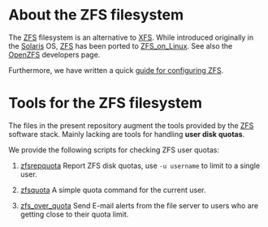 About the ZFS filesystem
=============================

The [ZFS][1] filesystem is an alternative to [XFS][5].
While introduced originally in the [Solaris][4] OS,
[ZFS][1] has been ported to [ZFS_on_Linux][2].
See also the [OpenZFS][3] developers page.

Furthermore, we have written a quick [guide for configuring ZFS][6].

[1]: https://en.wikipedia.org/wiki/ZFS
[2]: https://zfsonlinux.org/
[3]: https://openzfs.org/wiki/Main_Page
[4]: https://en.wikipedia.org/wiki/Oracle_Solaris
[5]: https://en.wikipedia.org/wiki/XFS
[6]: https://wiki.fysik.dtu.dk/ITwiki/ZFS_filesystems/

Tools for the ZFS filesystem
=============================

The files in the present repository augment the tools provided by the
[ZFS][1] software stack.
Mainly lacking are tools for handling **user disk quotas**.

We provide the following scripts for checking ZFS user quotas:

1. [zfsrepquota](zfsrepquota) Report ZFS disk quotas,
   use ``-u username`` to limit to a single user.

2. [zfsquota](zfsquota) A simple quota command for the current user.

3. [zfs_over_quota](zfs_over_quota) Send E-mail alerts from the file server to users who are getting close to their quota limit.
